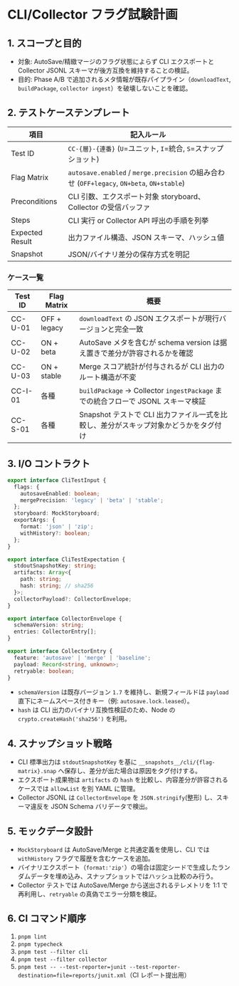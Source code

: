 # CLI/Collector フラグ試験計画

## 1. スコープと目的
- 対象: AutoSave/精緻マージのフラグ状態によらず CLI エクスポートと Collector JSONL スキーマが後方互換を維持することの検証。
- 目的: Phase A/B で追加されるメタ情報が既存パイプライン（`downloadText`, `buildPackage`, `collector ingest`）を破壊しないことを確認。

## 2. テストケーステンプレート
| 項目 | 記入ルール |
| --- | --- |
| Test ID | `CC-{層}-{連番}` (`U`=ユニット, `I`=統合, `S`=スナップショット) |
| Flag Matrix | `autosave.enabled` / `merge.precision` の組み合わせ (`OFF+legacy`, `ON+beta`, `ON+stable`) |
| Preconditions | CLI 引数、エクスポート対象 storyboard、Collector の受信バッファ |
| Steps | CLI 実行 or Collector API 呼出の手順を列挙 |
| Expected Result | 出力ファイル構造、JSON スキーマ、ハッシュ値 |
| Snapshot | JSON/バイナリ差分の保存方式を明記 |

### ケース一覧
| Test ID | Flag Matrix | 概要 |
| --- | --- | --- |
| CC-U-01 | OFF + legacy | `downloadText` の JSON エクスポートが現行バージョンと完全一致 |
| CC-U-02 | ON + beta | AutoSave メタを含むが schema version は据え置きで差分が許容されるかを確認 |
| CC-U-03 | ON + stable | Merge スコア統計が付与されるが CLI 出力のルート構造が不変 |
| CC-I-01 | 各種 | `buildPackage` → Collector `ingestPackage` までの統合フローで JSONL スキーマ検証 |
| CC-S-01 | 各種 | Snapshot テストで CLI 出力ファイル一式を比較し、差分がスキップ対象かどうかをタグ付け |

## 3. I/O コントラクト
```typescript
export interface CliTestInput {
  flags: {
    autosaveEnabled: boolean;
    mergePrecision: 'legacy' | 'beta' | 'stable';
  };
  storyboard: MockStoryboard;
  exportArgs: {
    format: 'json' | 'zip';
    withHistory?: boolean;
  };
}

export interface CliTestExpectation {
  stdoutSnapshotKey: string;
  artifacts: Array<{
    path: string;
    hash: string; // sha256
  }>;
  collectorPayload?: CollectorEnvelope;
}

export interface CollectorEnvelope {
  schemaVersion: string;
  entries: CollectorEntry[];
}

export interface CollectorEntry {
  feature: 'autosave' | 'merge' | 'baseline';
  payload: Record<string, unknown>;
  retryable: boolean;
}
```
- `schemaVersion` は既存バージョン `1.7` を維持し、新規フィールドは `payload` 直下にネームスペース付きキー（例: `autosave.lock.leased`）。
- `hash` は CLI 出力のバイナリ互換性検証のため、Node の `crypto.createHash('sha256')` を利用。

## 4. スナップショット戦略
- CLI 標準出力は `stdoutSnapshotKey` を基に `__snapshots__/cli/{flag-matrix}.snap` へ保存し、差分が出た場合は原因をタグ付けする。
- エクスポート成果物は `artifacts` の `hash` を比較し、内容差分が許容されるケースでは `allowList` を別 YAML に管理。
- Collector JSONL は `CollectorEnvelope` を `JSON.stringify`(整形) し、スキーマ違反を JSON Schema バリデータで検出。

## 5. モックデータ設計
- `MockStoryboard` は AutoSave/Merge と共通定義を使用し、CLI では `withHistory` フラグで履歴を含むケースを追加。
- バイナリエクスポート（`format:'zip'`）の場合は固定シードで生成したランダムデータを埋め込み、スナップショットではハッシュ比較のみ行う。
- Collector テストでは AutoSave/Merge から送出されるテレメトリを 1:1 で再利用し、`retryable` の真偽でエラー分類を検証。

## 6. CI コマンド順序
1. `pnpm lint`
2. `pnpm typecheck`
3. `pnpm test --filter cli`
4. `pnpm test --filter collector`
5. `pnpm test -- --test-reporter=junit --test-reporter-destination=file=reports/junit.xml`（CI レポート提出用）
